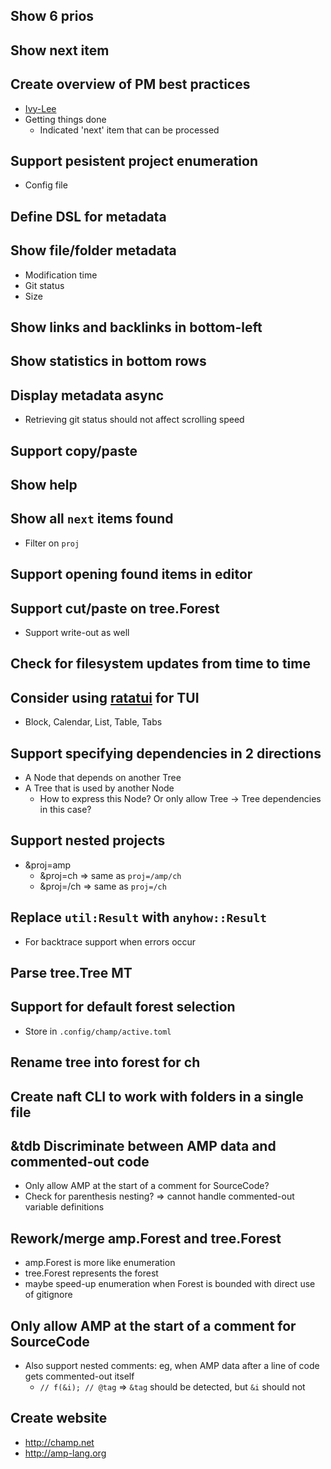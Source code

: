 ## Show 6 prios

## Show next item

## Create overview of PM best practices
- [Ivy-Lee](https://tweek.so/calendar/ivy-lee-method)
- Getting things done
	- Indicated 'next' item that can be processed

## Support pesistent project enumeration
- Config file

## Define DSL for metadata

## Show file/folder metadata
- Modification time
- Git status
- Size

## Show links and backlinks in bottom-left

## Show statistics in bottom rows

## Display metadata async
- Retrieving git status should not affect scrolling speed

## Support copy/paste

## Show help

## Show all `next` items found
- Filter on `proj`

## Support opening found items in editor

## Support cut/paste on tree.Forest
- Support write-out as well

## Check for filesystem updates from time to time

## Consider using [ratatui](https://ratatui.rs/) for TUI
- Block, Calendar, List, Table, Tabs

## Support specifying dependencies in 2 directions
- A Node that depends on another Tree
- A Tree that is used by another Node
	- How to express this Node? Or only allow Tree -> Tree dependencies in this case?

## Support nested projects
- &proj=amp
	- &proj=ch => same as `proj=/amp/ch`
	- &proj=/ch => same as `proj=/ch`

## Replace `util:Result` with `anyhow::Result`
- For backtrace support when errors occur

## Parse tree.Tree MT

## Support for default forest selection
- Store in `.config/champ/active.toml`

## Rename tree into forest for ch

## Create naft CLI to work with folders in a single file

## &tdb Discriminate between AMP data and commented-out code
- Only allow AMP at the start of a comment for SourceCode?
- Check for parenthesis nesting? => cannot handle commented-out variable definitions

## Rework/merge amp.Forest and tree.Forest
- amp.Forest is more like enumeration
- tree.Forest represents the forest
- maybe speed-up enumeration when Forest is bounded with direct use of gitignore

## Only allow AMP at the start of a comment for SourceCode
- Also support nested comments: eg, when AMP data after a line of code gets commented-out itself
	- `// f(&i); // @tag` => `&tag` should be detected, but `&i` should not

## Create website
- http://champ.net
- http://amp-lang.org
